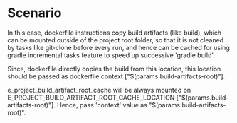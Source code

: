# Scenario

In this case, dockerfile instructions copy build artifacts (like build), which can be mounted outside of the project root folder, so that it is not cleaned by tasks like git-clone before every run, and hence can be cached for using gradle incremental tasks feature to speed up successive 'gradle build'.

Since, dockerfile directly copies the build from this location, this location should be passed as dockerfile context ["$(params.build-artifacts-root)"].

e_project_build_artifact_root_cache will be always mounted on E_PROJECT_BUILD_ARTIFACT_ROOT_CACHE_LOCATION ["$(params.build-artifacts-root)"].
Hence, pass 'context' value as "$(params.build-artifacts-root)".
